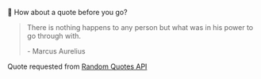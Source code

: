 📣 How about a quote before you go?

> There is nothing happens to any person but what was in his power to go through with.
>
> <p>- Marcus Aurelius</p>

Quote requested from [Random Quotes API](https://github.com/lukePeavey/quotable)
